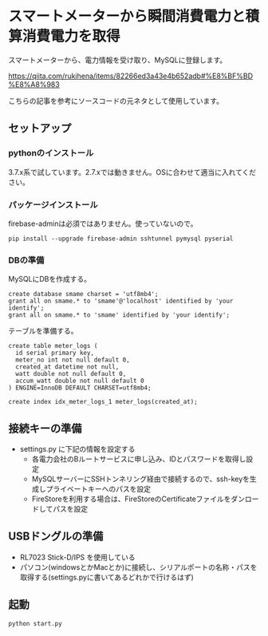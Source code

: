 # スマートメーターから瞬間消費電力と積算消費電力を取得

スマートメーターから、電力情報を受け取り、MySQLに登録します。

https://qiita.com/rukihena/items/82266ed3a43e4b652adb#%E8%BF%BD%E8%A8%983

こちらの記事を参考にソースコードの元ネタとして使用しています。

## セットアップ

### pythonのインストール

3.7.x系で試しています。2.7.xでは動きません。OSに合わせて適当に入れてください。

### パッケージインストール

firebase-adminは必須ではありません。使っていないので。

```
pip install --upgrade firebase-admin sshtunnel pymysql pyserial
```

### DBの準備

MySQLにDBを作成する。

```
create database smame charset = 'utf8mb4';
grant all on smame.* to 'smame'@'localhost' identified by 'your identify';
grant all on smame.* to 'smame' identified by 'your identify';
```

テーブルを準備する。

```
create table meter_logs (
  id serial primary key,
  meter_no int not null default 0,
  created_at datetime not null,
  watt double not null default 0,
  accum_watt double not null default 0
) ENGINE=InnoDB DEFAULT CHARSET=utf8mb4;

create index idx_meter_logs_1 meter_logs(created_at);
```

## 接続キーの準備

* settings.py に下記の情報を設定する
  * 各電力会社のBルートサービスに申し込み、IDとパスワードを取得し設定
  * MySQLサーバーにSSHトンネリング経由で接続するので、ssh-keyを生成しプライベートキーへのパスを設定
  * FireStoreを利用する場合は、FireStoreのCertificateファイルをダンロードしてパスを設定

## USBドングルの準備

* RL7023 Stick-D/IPS を使用している
* パソコン(windowsとかMacとか)に接続し、シリアルポートの名称・パスを取得する(settings.pyに書いてあるどれかで行けるはず)

## 起動

```
python start.py
```

